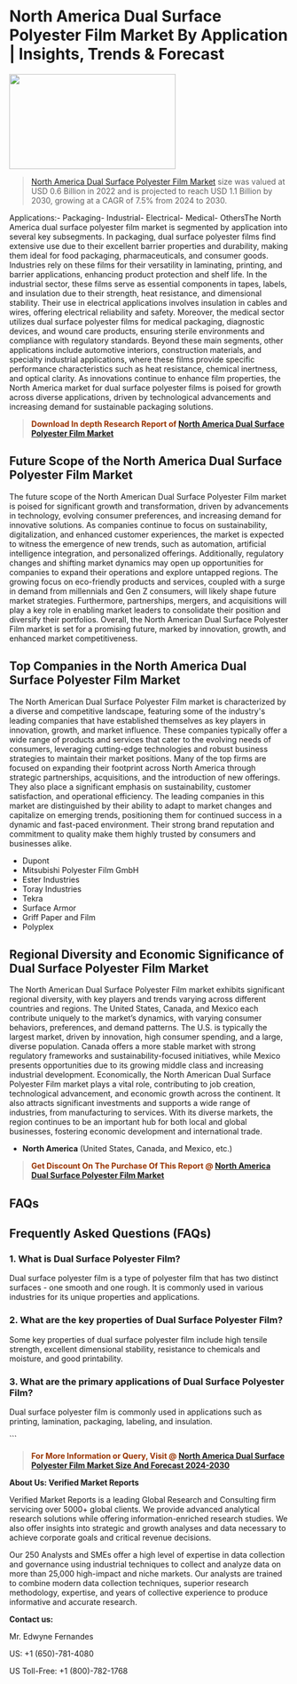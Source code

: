 <p><h1>North America Dual Surface Polyester Film Market By Application | Insights, Trends & Forecast</h1><p><img class="aligncenter size-medium wp-image-105565" src="https://ffe5etoiles.com/wp-content/uploads/2025/01/MST7-300x171.png" alt="" width="300" height="171" /></p><blockquote><p><a href="https://www.verifiedmarketreports.com/download-sample/?rid=630444&utm_source=Github-NA&utm_medium=362" target="_blank">North America Dual Surface Polyester Film Market</a> size was valued at USD 0.6 Billion in 2022 and is projected to reach USD 1.1 Billion by 2030, growing at a CAGR of 7.5% from 2024 to 2030.</p></blockquote>Applications:- Packaging- Industrial- Electrical- Medical- OthersThe North America dual surface polyester film market is segmented by application into several key subsegments. In packaging, dual surface polyester films find extensive use due to their excellent barrier properties and durability, making them ideal for food packaging, pharmaceuticals, and consumer goods. Industries rely on these films for their versatility in laminating, printing, and barrier applications, enhancing product protection and shelf life. In the industrial sector, these films serve as essential components in tapes, labels, and insulation due to their strength, heat resistance, and dimensional stability. Their use in electrical applications involves insulation in cables and wires, offering electrical reliability and safety. Moreover, the medical sector utilizes dual surface polyester films for medical packaging, diagnostic devices, and wound care products, ensuring sterile environments and compliance with regulatory standards. Beyond these main segments, other applications include automotive interiors, construction materials, and specialty industrial applications, where these films provide specific performance characteristics such as heat resistance, chemical inertness, and optical clarity. As innovations continue to enhance film properties, the North America market for dual surface polyester films is poised for growth across diverse applications, driven by technological advancements and increasing demand for sustainable packaging solutions.</p><blockquote><p><span style="color: #993300;"><strong>Download In depth Research Report of <a href="https://www.verifiedmarketreports.com/download-sample/?rid=630444&utm_source=Github-NA&utm_medium=362">North America Dual Surface Polyester Film Market</a></strong></span></p></blockquote><h2>Future Scope of the North America Dual Surface Polyester Film Market</h2><p>The future scope of the North American Dual Surface Polyester Film market is poised for significant growth and transformation, driven by advancements in technology, evolving consumer preferences, and increasing demand for innovative solutions. As companies continue to focus on sustainability, digitalization, and enhanced customer experiences, the market is expected to witness the emergence of new trends, such as automation, artificial intelligence integration, and personalized offerings. Additionally, regulatory changes and shifting market dynamics may open up opportunities for companies to expand their operations and explore untapped regions. The growing focus on eco-friendly products and services, coupled with a surge in demand from millennials and Gen Z consumers, will likely shape future market strategies. Furthermore, partnerships, mergers, and acquisitions will play a key role in enabling market leaders to consolidate their position and diversify their portfolios. Overall, the North American Dual Surface Polyester Film market is set for a promising future, marked by innovation, growth, and enhanced market competitiveness.</p><h2>Top Companies in the North America Dual Surface Polyester Film Market</h2><p>The North American Dual Surface Polyester Film market is characterized by a diverse and competitive landscape, featuring some of the industry's leading companies that have established themselves as key players in innovation, growth, and market influence. These companies typically offer a wide range of products and services that cater to the evolving needs of consumers, leveraging cutting-edge technologies and robust business strategies to maintain their market positions. Many of the top firms are focused on expanding their footprint across North America through strategic partnerships, acquisitions, and the introduction of new offerings. They also place a significant emphasis on sustainability, customer satisfaction, and operational efficiency. The leading companies in this market are distinguished by their ability to adapt to market changes and capitalize on emerging trends, positioning them for continued success in a dynamic and fast-paced environment. Their strong brand reputation and commitment to quality make them highly trusted by consumers and businesses alike.</p><p><ul><li>Dupont </li><li> Mitsubishi Polyester Film GmbH </li><li> Ester Industries </li><li> Toray Industries </li><li> Tekra </li><li> Surface Armor </li><li> Griff Paper and Film </li><li> Polyplex</li></ul></p><h2>Regional Diversity and Economic Significance of Dual Surface Polyester Film Market</h2><p>The North American Dual Surface Polyester Film market exhibits significant regional diversity, with key players and trends varying across different countries and regions. The United States, Canada, and Mexico each contribute uniquely to the market’s dynamics, with varying consumer behaviors, preferences, and demand patterns. The U.S. is typically the largest market, driven by innovation, high consumer spending, and a large, diverse population. Canada offers a more stable market with strong regulatory frameworks and sustainability-focused initiatives, while Mexico presents opportunities due to its growing middle class and increasing industrial development. Economically, the North American Dual Surface Polyester Film market plays a vital role, contributing to job creation, technological advancement, and economic growth across the continent. It also attracts significant investments and supports a wide range of industries, from manufacturing to services. With its diverse markets, the region continues to be an important hub for both local and global businesses, fostering economic development and international trade.</p><ul> <li><strong>North America</strong> (United States, Canada, and Mexico, etc.)</li></ul><blockquote><p><span style="color: #993300;"><strong>Get Discount On The Purchase Of This Report @ <a href="https://www.verifiedmarketreports.com/ask-for-discount/?rid=630444&utm_source=Github-NA&utm_medium=362">North America Dual Surface Polyester Film Market</a></strong></span></p></blockquote><h2>FAQs</h2><p> <h2>Frequently Asked Questions (FAQs)</h2> <h3>1. What is Dual Surface Polyester Film?</div><div></h3> <p>Dual surface polyester film is a type of polyester film that has two distinct surfaces - one smooth and one rough. It is commonly used in various industries for its unique properties and applications.</p> <h3>2. What are the key properties of Dual Surface Polyester Film?</div><div></h3> <p>Some key properties of dual surface polyester film include high tensile strength, excellent dimensional stability, resistance to chemicals and moisture, and good printability.</p> <h3>3. What are the primary applications of Dual Surface Polyester Film?</div><div></h3> <p>Dual surface polyester film is commonly used in applications such as printing, lamination, packaging, labeling, and insulation.</p> <!-- More FAQs and answers here --> </body></html>```</p><blockquote><p><span style="color: #993300;"><strong>For More Information or Query, Visit @ <a href="https://www.verifiedmarketreports.com/product/dual-surface-polyester-film-market/">North America Dual Surface Polyester Film Market Size And Forecast 2024-2030</a></strong></span></p></blockquote><p><strong>About Us: Verified Market Reports</strong></p><p>Verified Market Reports is a leading Global Research and Consulting firm servicing over 5000+ global clients. We provide advanced analytical research solutions while offering information-enriched research studies. We also offer insights into strategic and growth analyses and data necessary to achieve corporate goals and critical revenue decisions.</p><p>Our 250 Analysts and SMEs offer a high level of expertise in data collection and governance using industrial techniques to collect and analyze data on more than 25,000 high-impact and niche markets. Our analysts are trained to combine modern data collection techniques, superior research methodology, expertise, and years of collective experience to produce informative and accurate research.</p><p><strong>Contact us:</strong></p><p>Mr. Edwyne Fernandes</p><p>US: +1 (650)-781-4080</p><p>US Toll-Free: +1 (800)-782-1768</p>
